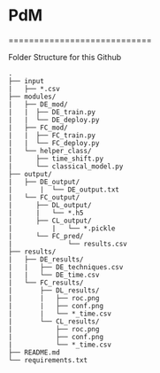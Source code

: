# PdM
============================

Folder Structure for this Github

    .
    ├── input
    | 	├── *.csv                   
    ├── modules/
    |	├── DE_mod/
    |	|  ├── DE_train.py
    |	|  └── DE_deploy.py
    |	├── FC_mod/
    |	|  ├── FC_train.py
    |	|  └── FC_deploy.py
    |	└── helper_class/       
    |	   ├── time_shift.py
    |	   └── classical_model.py            
    ├── output/
    |	├── DE_output/
    |       |  └── DE_output.txt
    |	└── FC_output/
    |	   ├── DL_output/
    |	   |   └── *.h5
    |	   ├── CL_output/
    |          |   └── *.pickle
    |	   └── FC_pred/
    |              └── results.csv                  
    ├── results/
    |   ├── DE_results/
    |   |   ├── DE_techniques.csv
    |   |   └── DE_time.csv
    |   └── FC_results/        
    |       ├── DL_results/
    |       |   ├── roc.png
    |       |   ├── conf.png
    |       |   └── *_time.csv
    |       └── CL_results/    
    |           ├── roc.png
    |           ├── conf.png
    |           └── *_time.csv                           
    ├── README.md
    └── requirements.txt